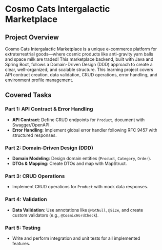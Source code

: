 
# Cosmo Cats Intergalactic Marketplace 

## Project Overview
Cosmo Cats Intergalactic Marketplace is a unique e-commerce platform for extraterrestrial goods—where cosmic products like anti-gravity yarn balls and space milk are traded!
This marketplace backend, built with Java and Spring Boot, follows a Domain-Driven Design (DDD) approach to create a clear, well-organized, and scalable structure.
This learning project covers API contract creation, data validation, CRUD operations, error handling, and environment profile management.

## Covered Tasks
### Part 1: API Contract & Error Handling
- **API Contract**: Define CRUD endpoints for `Product`, document with Swagger/OpenAPI.
- **Error Handling**: Implement global error handler following RFC 9457 with structured responses.

### Part 2: Domain-Driven Design (DDD)
- **Domain Modeling**: Design domain entities (`Product`, `Category`, `Order`).
- **DTOs & Mapping**: Create DTOs and map with MapStruct.

### Part 3: CRUD Operations
- Implement CRUD operations for `Product` with mock data responses.

### Part 4: Validation
- **Data Validation**: Use annotations like `@NotNull`, `@Size`, and create custom validators (e.g., `@CosmicWordCheck`).

### Part 5: Testing
- Write and perform integration and unit tests for all implemented features.
